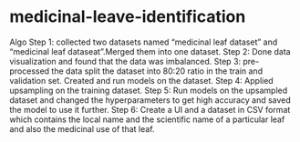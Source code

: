 # medicinal-leave-identification
 
Algo
Step 1: collected two datasets named “medicinal leaf dataset” and “medicinal leaf dataseat”.Merged them into one dataset.
Step 2: Done data visualization and found that the data was imbalanced.
Step 3: pre-processed the data split the dataset into 80:20 ratio in the train and validation set. Created and run models on the dataset.
Step 4: Applied upsampling on the training dataset.
Step 5: Run models on the upsampled dataset and changed the hyperparameters to get high accuracy and saved the model to use it further.
Step 6: Create a UI and a dataset in CSV format which contains the local name and the scientific name of a particular leaf and also the medicinal use of that leaf.
